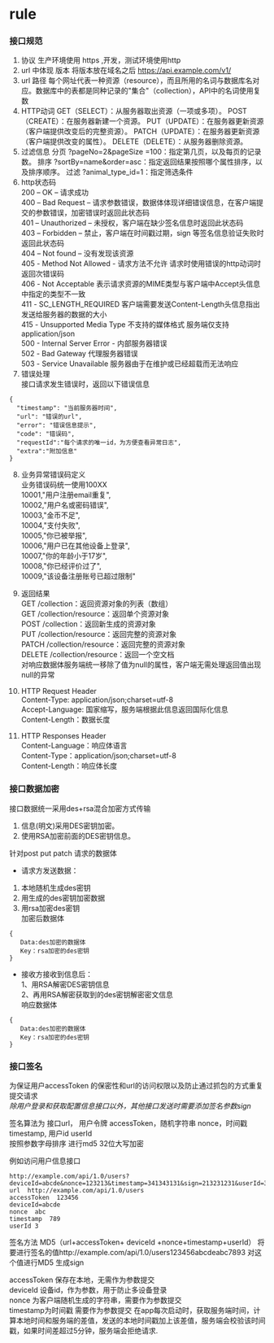 # rule
### 接口规范

1. 协议 生产环境使用 https ,开发，测试环境使用http
2. url 中体现 版本 将版本放在域名之后 https://api.example.com/v1/
3. url 路径 每个网址代表一种资源（resource），而且所用的名词与数据库名对应。数据库中的表都是同种记录的"集合"（collection），API中的名词使用复数
4. HTTP动词
GET（SELECT）：从服务器取出资源（一项或多项）。
POST（CREATE）：在服务器新建一个资源。
PUT（UPDATE）：在服务器更新资源（客户端提供改变后的完整资源）。
PATCH（UPDATE）：在服务器更新资源（客户端提供改变的属性）。
DELETE（DELETE）：从服务器删除资源。
5.	过滤信息 
分页 ?pageNo=2&pageSize =100：指定第几页，以及每页的记录数。
排序 ?sortBy=name&order=asc：指定返回结果按照哪个属性排序，以及排序顺序。
过滤 ?animal_type_id=1：指定筛选条件
6.	http状态码  
200 – OK – 请求成功  
400 – Bad Request – 请求参数错误，数据体体现详细错误信息，在客户端提交的参数错误，加密错误时返回此状态码  
401 – Unauthorized – 未授权，客户端在缺少签名信息时返回此状态码  
403 – Forbidden – 禁止，客户端在时间戳过期，sign 等签名信息验证失败时 返回此状态码  
404 – Not found – 没有发现该资源  
405 - Method Not Allowed - 请求方法不允许  请求时使用错误的http动词时返回次错误码  
406 - Not Acceptable 表示请求资源的MIME类型与客户端中Accept头信息中指定的类型不一致  
411 - SC_LENGTH_REQUIRED 客户端需要发送Content-Length头信息指出发送给服务器的数据的大小  
415 - Unsupported Media Type 不支持的媒体格式 服务端仅支持application/json  
500 - Internal Server Error  - 内部服务器错误   
502 - Bad Gateway 代理服务器错误  
503 - Service Unavailable 服务器由于在维护或已经超载而无法响应  
7.	错误处理  
接口请求发生错误时，返回以下错误信息
```
{
  "timestamp": "当前服务器时间",
  "url": "错误的url",
  "error": "错误信息提示",
  "code": "错误码",
  "requestId":"每个请求的唯一id，为方便查看异常日志",
  "extra":"附加信息"
}
```
8.	业务异常错误码定义  
业务错误码统一使用100XX   
10001,"用户注册email重复",  
10002,"用户名或密码错误",  
10003,"金币不足",  
10004,"支付失败",  
10005,"你已被举报",  
10006,"用户已在其他设备上登录",  
10007,"你的年龄小于17岁",  
10008,"你已经评价过了",  
10009,"该设备注册账号已超过限制"  

9.	返回结果  
GET /collection：返回资源对象的列表（数组）  
GET /collection/resource：返回单个资源对象  
POST /collection：返回新生成的资源对象  
PUT /collection/resource：返回完整的资源对象  
PATCH /collection/resource：返回完整的资源对象  
DELETE /collection/resource：返回一个空文档  
对响应数据体服务端统一移除了值为null的属性，客户端无需处理返回值出现null的异常

10. HTTP Request Header  
Content-Type: application/json;charset=utf-8  
Accept-Language: 国家缩写，服务端根据此信息返回国际化信息  
Content-Length：数据长度  

11. HTTP Responses Header  
Content-Language：响应体语言  
Content-Type：application/json;charset=utf-8  
Content-Length：响应体长度 




### 接口数据加密
接口数据统一采用des+rsa混合加密方式传输  
1. 信息(明文)采用DES密钥加密。  
2. 使用RSA加密前面的DES密钥信息。

针对post put patch 请求的数据体  
- 请求方发送数据：  
1. 本地随机生成des密钥  
2. 用生成的des密钥加密数据  
3. 用rsa加密des密钥  
加密后数据体  
```
{
   Data:des加密的数据体
   Key：rsa加密的des密钥
}
```
- 接收方接收到信息后：  
1、用RSA解密DES密钥信息    
2、再用RSA解密获取到的des密钥解密密文信息  
响应数据体

```
{
   Data:des加密的数据体
   Key：rsa加密的des密钥
}
```

### 接口签名  
为保证用户accessToken 的保密性和url的访问权限以及防止通过抓包的方式重复提交请求  
*除用户登录和获取配置信息接口以外，其他接口发送时需要添加签名参数sign*


签名算法为 
接口url， 用户令牌 accessToken，随机字符串 nonce，时间戳 timestamp,  用户id userId   
按照参数字母排序 进行md5 32位大写加密 

例如访问用户信息接口  

```
http://example.com/api/1.0/users?deviceId=abcde&nonce=123213&timestamp=341343131&sign=213231231&userId=3
url  http://example.com/api/1.0/users
accessToken  123456
deviceId=abcde
nonce  abc
timestamp  789
userId 3
```
签名方法 MD5（url+accessToken+ deviceId +nonce+timestamp+userId）
将要进行签名的值http://example.com/api/1.0/users123456abcdeabc7893
对这个值进行MD5 生成sign 

accessToken 保存在本地，无需作为参数提交  
deviceId 设备id，作为参数，用于防止多设备登录  
nonce 为客户端随机生成的字符串，需要作为参数提交  
timestamp为时间戳  需要作为参数提交 在app每次启动时，获取服务端时间，计算本地时间和服务端的差值，发送的本地时间戳加上该差值，服务端会校验该时间戳，如果时间差超过5分钟，服务端会拒绝请求.  

